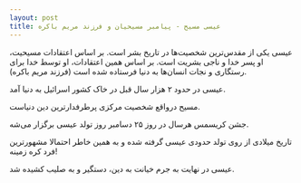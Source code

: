 ```yaml
---
layout: post
title: عیسی مسیح - پیامبر مسیحیان و فرزند مریم باکره
---
```


عیسی یکی از مقدس‌ترین شخصیت‌ها در تاریخ بشر است. بر اساس اعتقادات مسیحیت، او پسر خدا و ناجی بشریت است. بر اساس همین اعتقادات، او توسط خدا برای رستگاری و نجات انسان‌ها به دنیا فرستاده شده است (فرزند مریم باکره).

عیسی در حدود ۲ هزار سال قبل در خاک کشور اسرائیل به دنیا آمد.

مسیح درواقع شخصیت مرکزی پرطرفدارترین دین دنیاست.

جشن کریسمس هرسال در روز ۲۵ دسامبر روز تولد عیسی برگزار می‌شه.

تاریخ میلادی از روی تولد حدودی عیسی گرفته شده و به همین خاطر احتمالا مشهورترین فرد کره زمینه!

عیسی در نهایت به جرم خیانت به دین، دستگیر و به صلیب کشیده شد.
